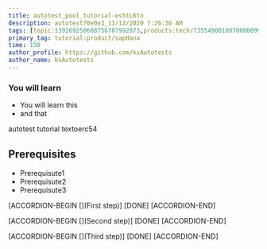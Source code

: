```yaml
---
title: autotest_pool_tutorial-es5tL6tn
description: autotest70e0e3_11/13/2020 7:26:36 AM
tags: [topic:139269250608756787992873,products:tech/73554900100700000996,tutorial:experience/advanced]
primary_tag: tutorial:product/sapHana
time: 150
author_profile: https://github.com/ksAutotests
author_name: ksAutotests
---
```

### You will learn
- You will learn this
- and that

autotest tutorial textoerc54

## Prerequisites
- Prerequisute1
- Prerequisute2
- Prerequisute3

[ACCORDION-BEGIN [](First step)]
[DONE]
[ACCORDION-END]

[ACCORDION-BEGIN [](Second step)]
[DONE]
[ACCORDION-END]

[ACCORDION-BEGIN [](Third step)]
[DONE]
[ACCORDION-END]

